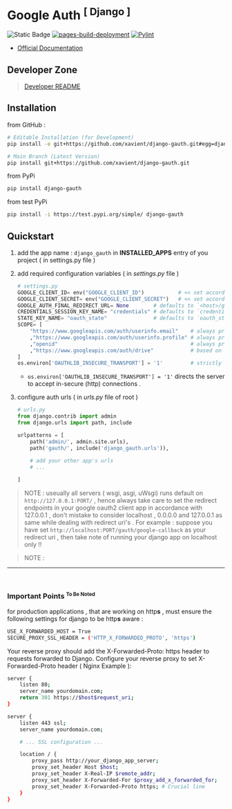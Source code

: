 # Google Auth <sup>[ Django ]<sup>

![Static Badge](https://img.shields.io/badge/latest-0.1.0-blue)  [![pages-build-deployment](https://github.com/masterPiece93/django-gauth/actions/workflows/pages/pages-build-deployment/badge.svg)](https://github.com/masterPiece93/django-gauth/actions/workflows/pages/pages-build-deployment)  [![Pylint](https://github.com/masterPiece93/django-gauth/actions/workflows/pylint.yml/badge.svg)](https://github.com/masterPiece93/django-gauth/actions/workflows/pylint.yml)


* [Official Documentation](https://masterpiece93.github.io/django-gauth/)

## Developer Zone

> [Developer README](./dev.README.md)

## Installation

<!-- Implement Carousal -->

from GitHub :
```sh
# Editable Installation (for Development)
pip install -e git+https://github.com/xavient/django-gauth.git#egg=django_gauth
```

```sh
# Main Branch (Latest Version)
pip install git+https://github.com/xavient/django-gauth.git
```

from PyPi
```sh
pip install django-gauth
```

from test PyPi
```sh
pip install -i https://test.pypi.org/simple/ django-gauth
```

## Quickstart

1. add the app name : `django_gauth` in **INSTALLED_APPS** entry of you project ( in settings.py file )
2. add required configuration variables ( in *settings.py* file )    
    ```python
    # settings.py
    GOOGLE_CLIENT_ID= env("GOOGLE_CLIENT_ID")           # << set according to your oauth2 client
    GOOGLE_CLIENT_SECRET= env("GOOGLE_CLIENT_SECRET")   # << set according to your oauth2 client
    GOOGLE_AUTH_FINAL_REDIRECT_URL= None        # defaults to `<host>/gauth/`
    CREDENTIALS_SESSION_KEY_NAME= "credentials" # defaults to `credentials`
    STATE_KEY_NAME= "oauth_state"               # defaults to `oauth_state`
    SCOPE= [
        "https://www.googleapis.com/auth/userinfo.email"    # always preffered
        ,"https://www.googleapis.com/auth/userinfo.profile" # always preffered
        ,"openid"                                           # always preffered
        ,"https://www.googleapis.com/auth/drive"            # based on your usage
    ]
    os.environ['OAUTHLIB_INSECURE_TRANSPORT'] = '1'         # strictly for local-development only
    ```

    - `os.environ['OAUTHLIB_INSECURE_TRANSPORT'] = '1'` directs the server to accept in-secure (http) connections .

3. configure auth urls ( in *urls.py* file of root )
    ```python
    # urls.py
    from django.contrib import admin
    from django.urls import path, include

    urlpatterns = [
        path('admin/', admin.site.urls),
        path('gauth/', include('django_gauth.urls')),
        
        # add your other app's urls
        # ...

    ]
    ```
> NOTE : useually all servers ( wsgi, asgi, uWsgi) runs default on `http://127.0.0.1:PORT/` , hence always take care to set the redirect endpoints in your google oauth2 client app in accordance with 127.0.0.1 , don't mistake to consider localhost , 0.0.0.0 and 127.0.0.1 as same while dealing with redirect uri's . For example : suppose you have set `http://localhost:PORT/gauth/google-callback` as your redirect uri , then take note of running your django app on localhost only !!

> NOTE : 
---
<br>

### Important Points <sup> <small>To Be Noted</small> </sup>

for production applications , that are working on http**s** , must ensure the following settings for django to be http**s** aware :
```sh
USE_X_FORWARDED_HOST = True
SECURE_PROXY_SSL_HEADER = ('HTTP_X_FORWARDED_PROTO', 'https')
```

Your reverse proxy should add the X-Forwarded-Proto: https header to requests forwarded to Django.
Configure your reverse proxy to set X-Forwarded-Proto header ( Nginx Example ):
```sh
server {
    listen 80;
    server_name yourdomain.com;
    return 301 https://$host$request_uri;
}

server {
    listen 443 ssl;
    server_name yourdomain.com;

    # ... SSL configuration ...

    location / {
        proxy_pass http://your_django_app_server;
        proxy_set_header Host $host;
        proxy_set_header X-Real-IP $remote_addr;
        proxy_set_header X-Forwarded-For $proxy_add_x_forwarded_for;
        proxy_set_header X-Forwarded-Proto https; # Crucial line
    }
}
```
